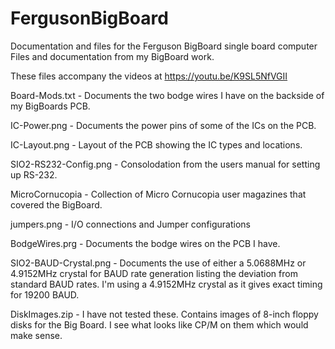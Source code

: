 # FergusonBigBoard
Documentation and files for the Ferguson BigBoard single board computer
Files and documentation from my BigBoard work.

These files accompany the videos at https://youtu.be/K9SL5NfVGII

Board-Mods.txt  -  Documents the two bodge wires I have on the backside of my BigBoards PCB.

IC-Power.png  -  Documents the power pins of some of the ICs on the PCB.

IC-Layout.png  -  Layout of the PCB showing the IC types and locations.

SIO2-RS232-Config.png  -  Consolodation from the users manual for setting up RS-232.
  
MicroCornucopia  -  Collection of Micro Cornucopia user magazines that covered the BigBoard.
  
jumpers.png  -  I/O connections and Jumper configurations
  
BodgeWires.prg  -  Documents the bodge wires on the PCB I have.
  
SIO2-BAUD-Crystal.png -  Documents the use of either a 5.0688MHz or 4.9152MHz crystal for BAUD rate generation listing the deviation from standard BAUD rates. I'm using a 4.9152MHz crystal as it gives exact timing for 19200 BAUD.

DiskImages.zip  -  I have not tested these. Contains images of 8-inch floppy disks for the Big Board. I see what looks like CP/M on them which would make sense.
